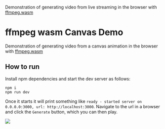 Demonstration of generating video from live streaming  in the browser with [ffmpeg.wasm](https://github.com/ffmpegwasm/ffmpeg.wasm)


# ffmpeg wasm Canvas Demo

Demonstration of generating video from a canvas animation in the browser with [ffmpeg.wasm](https://github.com/ffmpegwasm/ffmpeg.wasm)

## How to run
Install npm dependencies and start the dev server as follows:
```
npm i
npm run dev
```
Once it starts it will print something like `ready - started server on 0.0.0.0:3000, url: http://localhost:3000`. Navigate to the url in a browser and click the `Generate` button, which you can then play.

![](demo/demo.gif)
